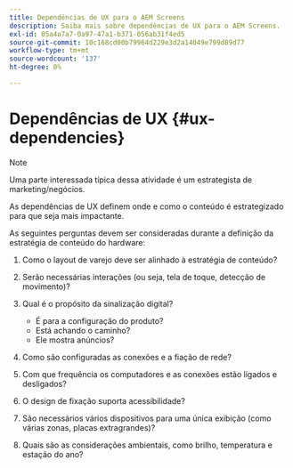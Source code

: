 ```yaml
---
title: Dependências de UX para o AEM Screens
description: Saiba mais sobre dependências de UX para o AEM Screens.
exl-id: 05a4a7a7-0a97-47a1-b371-056ab31f4ed5
source-git-commit: 10c168cd00b79964d229e3d2a14049e799d89d77
workflow-type: tm+mt
source-wordcount: '137'
ht-degree: 0%

---
```


# Dependências de UX {#ux-dependencies}

>[!NOTE]
>
>Uma parte interessada típica dessa atividade é um estrategista de marketing/negócios.

As dependências de UX definem onde e como o conteúdo é estrategizado para que seja mais impactante.

As seguintes perguntas devem ser consideradas durante a definição da estratégia de conteúdo do hardware:

1. Como o layout de varejo deve ser alinhado à estratégia de conteúdo?

1. Serão necessárias interações (ou seja, tela de toque, detecção de movimento)?

1. Qual é o propósito da sinalização digital?

   * É para a configuração do produto?
   * Está achando o caminho?
   * Ele mostra anúncios?

1. Como são configuradas as conexões e a fiação de rede?

1. Com que frequência os computadores e as conexões estão ligados e desligados?

1. O design de fixação suporta acessibilidade?

1. São necessários vários dispositivos para uma única exibição (como várias zonas, placas extragrandes)?

1. Quais são as considerações ambientais, como brilho, temperatura e estação do ano?
